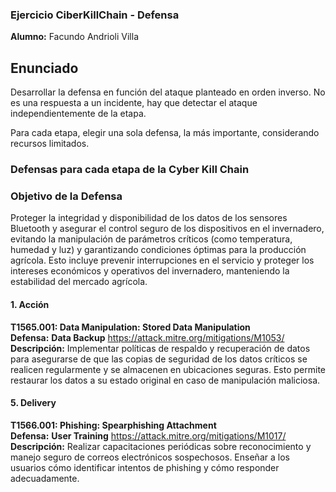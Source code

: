 ### Ejercicio CiberKillChain - Defensa

**Alumno:** Facundo Andrioli Villa

## Enunciado

Desarrollar la defensa en función del ataque planteado en orden inverso. No es una respuesta a un incidente, hay que detectar el ataque independientemente de la etapa.

Para cada etapa, elegir una sola defensa, la más importante, considerando recursos limitados.

### Defensas para cada etapa de la Cyber Kill Chain

### Objetivo de la Defensa
Proteger la integridad y disponibilidad de los datos de los sensores Bluetooth y asegurar el control seguro de los dispositivos en el invernadero, evitando la manipulación de parámetros críticos (como temperatura, humedad y luz) y garantizando condiciones óptimas para la producción agrícola. Esto incluye prevenir interrupciones en el servicio y proteger los intereses económicos y operativos del invernadero, manteniendo la estabilidad del mercado agrícola.

#### 1. Acción

**T1565.001: Data Manipulation: Stored Data Manipulation**  
**Defensa:** **Data Backup**  https://attack.mitre.org/mitigations/M1053/
**Descripción:** Implementar políticas de respaldo y recuperación de datos para asegurarse de que las copias de seguridad de los datos críticos se realicen regularmente y se almacenen en ubicaciones seguras. Esto permite restaurar los datos a su estado original en caso de manipulación maliciosa.

#### 5. Delivery

**T1566.001: Phishing: Spearphishing Attachment**  
**Defensa:** **User Training**  https://attack.mitre.org/mitigations/M1017/
**Descripción:** Realizar capacitaciones periódicas sobre reconocimiento y manejo seguro de correos electrónicos sospechosos. Enseñar a los usuarios cómo identificar intentos de phishing y cómo responder adecuadamente.



